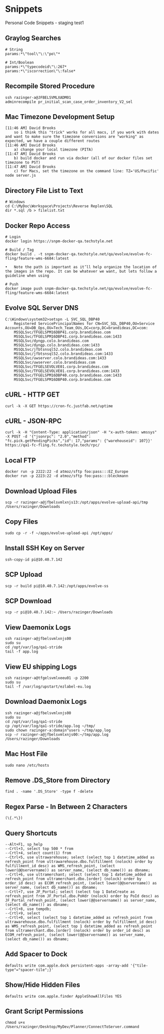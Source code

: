 # Snippets

Personal Code Snippets - staging test1

## Graylog Searches
    # String
    params:*\"tool\"\:\"po\"*

    # Int/Boolean
    params:*\"typecodeid\"\:267*
    params:*\"iscorrection\"\:false*

## Recompile Stored Procedure
    ssh razinger-a@JFBELSVMLXADM01
    adminrecompile pr_initial_scan_case_order_inventory_V2_sel
	
## Mac Timezone Development Setup
	[11:46 AM] David Brooks
		so i think this "trick" works for all macs, if you work with dates and want to make sure the timezone conversions are "working" as expected, we have a couple different routes
	​[11:46 AM] David Brooks
		a) change your local timezone (PITA)
	​[11:47 AM] David Brooks
		b) build docker and run via docker (all of our docker files set timezone to PST)
	​[11:47 AM] David Brooks
		c) for Macs, set the timezone on the command line: TZ='US/Pacific' node server.js

## Directory File List to Text
    # Windows
    cd C:\MyDoc\Workspace\Projects\Reverse Replen\SQL
    dir *.sql /b > filelist.txt

## Docker Repo Access
    # Login
    docker login https://snpm-docker-qa.techstyle.net

    # Build / Tag
    docker build . -t snpm-docker-qa.techstyle.net/qa/evolve/evolve-fc-fling/feature-wms-6684:latest

    •	Note the path is important as it’ll help organize the location of the images in the repo. It can be whatever we want, but lets follow a guideline when using

    # Push
    docker image push snpm-docker-qa.techstyle.net/qa/evolve/evolve-fc-fling/feature-wms-6684:latest

## Evolve SQL Server DNS
	C:\Windows\system32>setspn -L SVC_SQL_DBP40
		Registered ServicePrincipalNames for CN=SVC_SQL_DBP40,OU=Service Accounts,OU=DB_Ops,OU=Tech_Team_OUs,DC=corp,DC=brandideas,DC=com:
        MSSQLSvc/TFGELSPM16DBP41.corp.brandideas.com
        MSSQLSvc/TFGELSPM16DBP41.corp.brandideas.com:1433
        MSSQLSvc/dyngp.colo.brandideas.com
        MSSQLSvc/dyngp.colo.brandideas.com:1433
        MSSQLSvc/jfbtsnsql52.colo.brandideas.com
        MSSQLSvc/jfbtsnsql52.colo.brandideas.com:1433
        MSSQLSvc/uwserver.colo.brandideas.com:1433
        MSSQLSvc/uwserver.colo.brandideas.com
        MSSQLSvc/TFGELSEVOLVE01.corp.brandideas.com
        MSSQLSvc/TFGELSEVOLVE01.corp.brandideas.com:1433
        MSSQLSvc/TFGELSPM16DBP40.corp.brandideas.com:1433
        MSSQLSvc/TFGELSPM16DBP40.corp.brandideas.com

## cURL - HTTP GET
    curl -k -X GET https://cron-fc.justfab.net/uptime

## cURL - JSON-RPC
    curl -k -H "Content-Type: application/json" -H "x-auth-token: wmssys" -X POST -d '{"jsonrpc": "2.0","method": "fc.pick.getPendingPicks","id": 17,"params": {"warehouseid": 107}}' https://qa1-fc-fling.fc.techstyle.tech/rpc/

## Local FTP
    docker run -p 2222:22 -d atmoz/sftp foo:pass:::EZ_Europe
    docker run -p 2223:22 -d atmoz/sftp foo:pass:::bleckmann

## Download Upload Files
    scp -r razinger-a@jfbelsvmlxnjs13:/opt/apps/evolve-upload-api/tmp /Users/razinger/Downloads

## Copy Files
    sudo cp -r -f ~/apps/evolve-upload-api /opt/apps/

## Install SSH Key on Server
    ssh-copy-id pi@10.40.7.142

## SCP Upload
    scp -r build pi@10.40.7.142:/opt/apps/evolve-ss

## SCP Download
    scp -r pi@10.40.7.142:~ /Users/razinger/Downloads

## View Daemonix Logs
    ssh razinger-a@jfbelsvmlxnjs00
    sudo su
    cd /opt/var/log/qa1-stride
    tail -f app.log

## View EU shipping Logs
    ssh razinger-a@tfgelsvmlxeeu01 -p 2200
    sudo su
    tail -f /var/log/upstart/ezlabel-eu.log

## Download Daemonix Logs
    ssh razinger-a@jfbelsvmlxnjs00
    sudo su
    cd /opt/var/log/qa1-stride
    cp /opt/var/log/qa1-stride/app.log ~/tmp/
    sudo chown razinger-a:domain^users ~/tmp/app.log
    scp -r razinger-a@jfbelsvmlxnjs00:~/tmp/app.log /Users/razinger/Downloads

## Mac Host File
    sudo nano /etc/hosts

## Remove .DS_Store from Directory
    find . -name '.DS_Store' -type f -delete

## Regex Parse - In Between 2 Characters
    (\{.*\})

## Query Shortcuts
    --Alt+F1, sp_help
    --Crtl+3, select top 500 * from
    --Crtl+4, select count(1) from
    --Ctrl+5, use ultrawarehouse; select (select top 1 datetime_added as refresh_point from ultrawarehouse.dbo.fulfillment (nolock) order by fulfillment_id desc) as WMS_refresh_point, (select lower(@@servername)) as server_name, (select db_name()) as dbname;
    --Crtl+6, use ultramerchant; select (select top 1 datetime_added as refresh_point from ultramerchant.dbo.[order] (nolock) order by order_id desc) as ECOM_refresh_point, (select lower(@@servername)) as server_name, (select db_name()) as dbname;
    --Crtl+7, use JF_Portal; select (select top 1 DateCreate as refresh_point from JF_Portal.dbo.PoHdr (nolock) order by PoId desc) as JF_Portal_refresh_point, (select lower(@@servername)) as server_name, (select db_name()) as dbname;
    --Crtl+8, use tempdb;
    --Crtl+9, select
    --Crtl+0, select (select top 1 datetime_added as refresh_point from ultrawarehouse.dbo.fulfillment (nolock) order by fulfillment_id desc) as WMS_refresh_point, (select top 1 datetime_added as refresh_point from ultramerchant.dbo.[order] (nolock) order by order_id desc) as ECOM_refresh_point, (select lower(@@servername)) as server_name, (select db_name()) as dbname;

## Add Spacer to Dock
	defaults write com.apple.dock persistent-apps -array-add '{"tile-type"="spacer-tile";}'
       
## Show/Hide Hidden Files
    defaults write com.apple.finder AppleShowAllFiles YES

## Grant Script Permissions
    chmod u+x /Users/razinger/Desktop/MyDev/Planner/ConnectToServer.command